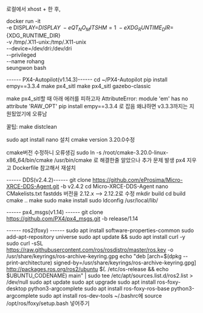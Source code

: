 로컬에서 xhost + 한 후, 

docker run -it \
   -e DISPLAY=${DISPLAY} \
   -e QT_NO_MITSHM=1 \
   -e XDG_RUNTIME_DIR=${XDG_RUNTIME_DIR} \
   -v /tmp/.X11-unix:/tmp/.X11-unix \
   --device=/dev/dri:/dev/dri \
   --privileged \
   --name rohang \
   seungwon bash



------ PX4-Autopilot(v1.14.3)------
cd ~/PX4-Autopilot
pip install empy==3.3.4
make px4_sitl
make px4_sitl gazebo-classic

make px4_sitl할 때 아래 에러를 피하고자
AttributeError: module 'em' has no attribute 'RAW_OPT'
pip install empy==3.3.4 로 잡음
왜냐하면 v3.3.3까지는 지원됬었기에 오류남



꿀팁: make distclean

sudo apt install nano 설치
cmake version 3.20.0수정

cmake버전 수정하니 오류생김
sudo ln -s /root/cmake-3.20.0-linux-x86_64/bin/cmake /usr/bin/cmake
로 해결한줄 알았으나 추가 문제 발생
px4 지우고 Dockerfile 참고해서 재설치 


------ DDS(v2.4.2)------
git clone https://github.com/eProsima/Micro-XRCE-DDS-Agent.git -b v2.4.2
cd Micro-XRCE-DDS-Agent
nano CMakelists.txt
fastdds 버전을 2.12.x --> 2.12.2로 수정
mkdir build
cd build
cmake ..
make
sudo make install
sudo ldconfig /usr/local/lib/

------ px4_msgs(v1.14) ------
git clone https://github.com/PX4/px4_msgs.git -b release/1.14

------ ros2(foxy) ------
sudo apt install software-properties-common
sudo add-apt-repository universe
sudo apt update && sudo apt install curl -y
sudo curl -sSL https://raw.githubusercontent.com/ros/rosdistro/master/ros.key -o /usr/share/keyrings/ros-archive-keyring.gpg
echo "deb [arch=$(dpkg --print-architecture) signed-by=/usr/share/keyrings/ros-archive-keyring.gpg] http://packages.ros.org/ros2/ubuntu $(. /etc/os-release && echo $UBUNTU_CODENAME) main" | sudo tee /etc/apt/sources.list.d/ros2.list > /dev/null
sudo apt update
sudo apt upgrade
sudo apt install ros-foxy-desktop python3-argcomplete
sudo apt install ros-foxy-ros-base python3-argcomplete
sudo apt install ros-dev-tools
~/.bashrc에 source /opt/ros/foxy/setup.bash 넣어주기



